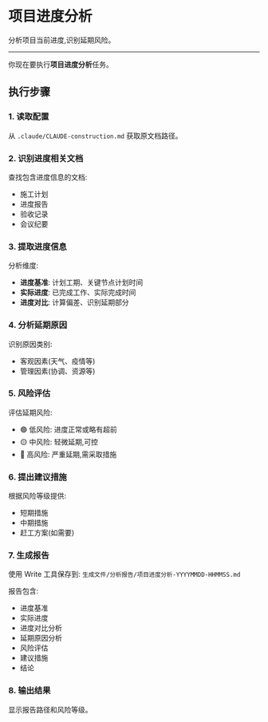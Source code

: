 # 项目进度分析

分析项目当前进度,识别延期风险。

---

你现在要执行**项目进度分析**任务。

## 执行步骤

### 1. 读取配置

从 `.claude/CLAUDE-construction.md` 获取原文档路径。

### 2. 识别进度相关文档

查找包含进度信息的文档:
- 施工计划
- 进度报告
- 验收记录
- 会议纪要

### 3. 提取进度信息

分析维度:
- **进度基准**: 计划工期、关键节点计划时间
- **实际进度**: 已完成工作、实际完成时间
- **进度对比**: 计算偏差、识别延期部分

### 4. 分析延期原因

识别原因类别:
- 客观因素(天气、疫情等)
- 管理因素(协调、资源等)

### 5. 风险评估

评估延期风险:
- 🟢 低风险: 进度正常或略有超前
- 🟡 中风险: 轻微延期,可控
- 🔴 高风险: 严重延期,需采取措施

### 6. 提出建议措施

根据风险等级提供:
- 短期措施
- 中期措施
- 赶工方案(如需要)

### 7. 生成报告

使用 Write 工具保存到:
`生成文件/分析报告/项目进度分析-YYYYMMDD-HHMMSS.md`

报告包含:
- 进度基准
- 实际进度
- 进度对比分析
- 延期原因分析
- 风险评估
- 建议措施
- 结论

### 8. 输出结果

显示报告路径和风险等级。
